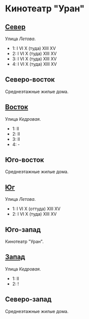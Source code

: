 # Кинотеатр "Уран"

## [Север](./590062.md)

Улица *Летова*.

* 1:    I   VI  X (туда)    XIII    XV
* 2:    I   VI  X (туда)    XIII    XV
* 3:    I   VI  X (туда)    XIII    XV
* 4:    I   VI  X (туда)    XIII    XV

## Северо-восток

Среднеэтажные жилые дома.

## [Восток](./595070.md)

Улица *Кедровая*.

* 1:    II
* 2:    II
* 3:    II
* 4:    -

## Юго-восток

Среднеэтажные жилые дома.

## [Юг](./590080.md)

Улица *Летова*.

* 1:    I   VI  X (оттуда)  XIII    XV
* 2:    I   VI  X (туда)    XIII    XV

## Юго-запад

Кинотеатр "Уран".

## [Запад](./585070.md)

Улица *Кедровая*.

* 1:    II
* 2:    !

## Северо-запад

Среднеэтажные жилые дома.
